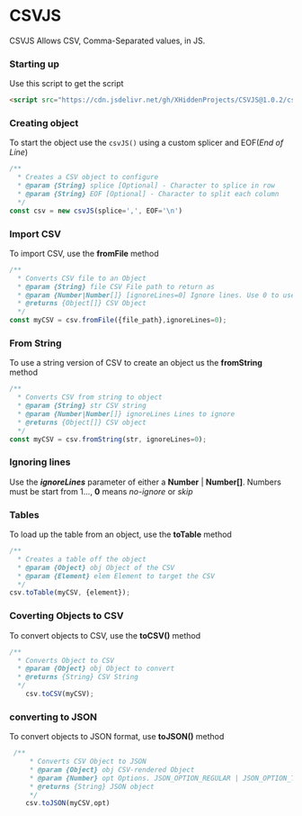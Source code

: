 # CSVJS
CSVJS Allows CSV, Comma-Separated values, in JS.

### Starting up
Use this script to get the script
```html
<script src="https://cdn.jsdelivr.net/gh/XHiddenProjects/CSVJS@1.0.2/csv.min.js"></script>
```

### Creating object
To start the object use the `csvJS()` using a custom splicer and EOF(_End of Line_)
```js
/**
  * Creates a CSV object to configure
  * @param {String} splice [Optional] - Character to splice in row
  * @param {String} EOF [Optional] - Character to split each column
  */
const csv = new csvJS(splice=',', EOF='\n')
```

### Import CSV
To import CSV, use the **fromFile** method
```js
/**
  * Converts CSV file to an Object
  * @param {String} file CSV File path to return as
  * @param {Number|Number[]} [ignoreLines=0] Ignore lines. Use 0 to use no-ignore lines
  * @returns {Object[]} CSV Object
  */
const myCSV = csv.fromFile({file_path},ignoreLines=0);
```
### From String
To use a string version of CSV to create an object us the **fromString** method
```js
/**
  * Converts CSV from string to object
  * @param {String} str CSV string
  * @param {Number|Number[]} ignoreLines Lines to ignore
  * @returns {Object[]} CSV object
  */
const myCSV = csv.fromString(str, ignoreLines=0);
```

### Ignoring lines
Use the **_ignoreLines_** parameter of either a **Number** | **Number[]**. Numbers must be start from 1..., **0** means _no-ignore_ or _skip_

### Tables
To load up the table from an object, use the **toTable** method
```js
/**
  * Creates a table off the object
  * @param {Object} obj Object of the CSV
  * @param {Element} elem Element to target the CSV
  */
csv.toTable(myCSV, {element});
```

### Coverting Objects to CSV
To convert objects to CSV, use the **toCSV()** method
```js
/**
  * Converts Object to CSV
  * @param {Object} obj Object to convert
  * @returns {String} CSV String
  */
    csv.toCSV(myCSV);
```

### converting to JSON
To convert objects to JSON format, use **toJSON()** method
```js
 /**
     * Converts CSV Object to JSON
     * @param {Object} obj CSV-rendered Object
     * @param {Number} opt Options. JSON_OPTION_REGULAR | JSON_OPTION_TRANSPOSE
     * @returns {String} JSON object
     */
    csv.toJSON(myCSV,opt)
```
